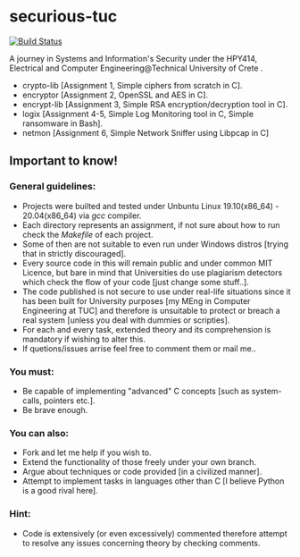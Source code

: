 # securious-tuc

[![Build Status](https://travis-ci.org/joemccann/dillinger.svg?branch=master)](https://travis-ci.org/joemccann/dillinger)

A journey in Systems and Information's Security under the HPY414, Electrical and Computer Engineering@Technical University of Crete .

  - crypto-lib      [Assignment 1, Simple ciphers from scratch in C].
  - encryptor       [Assignment 2, OpenSSL and AES in C].
  - encrypt-lib     [Assignment 3, Simple RSA encryption/decryption tool in C].
  - logix           [Assignment 4-5, Simple Log Monitoring tool in C, Simple ransomware in Bash].
  - netmon          [Assignment 6, Simple Network Sniffer using Libpcap in C]

## Important to know!
### General guidelines:
  - Projects were builted and tested under Unbuntu Linux 19.10(x86_64) - 20.04(x86_64) via *gcc* compiler.
  - Each directory represents an assignment, if not sure about how to run check the *Makefile* of each project.
  - Some of then are not suitable to even run under Windows distros [trying that in strictly discouraged].
  - Every source code in this will remain public and under common MIT Licence, but bare in mind that Universities do use plagiarism detectors which check the flow of your code [just change some stuff..].
  - The code published is not secure to use under real-life situations since it has been built for University purposes [my MEng in Computer Engineering at TUC] and therefore is unsuitable to protect or breach a real system [unless you deal with dummies or scripties].
  - For each and every task, extended theory and its comprehension is mandatory if wishing to alter this.
  - If quetions/issues arrise feel free to comment them or mail me..


### You must:
-   Be capable of implementing "advanced" C concepts [such as system-calls, pointers etc.].
-   Be brave enough.
    
### You can also:
  - Fork and let me help if you wish to.
  - Extend the functionality of those freely under your own branch.
  - Argue about techniques or code provided [in a civilized manner].
  - Attempt to implement tasks in languages other than C [I believe Python is a good rival here].

### Hint:
  - Code is extensively (or even excessively) commented therefore attempt to resolve any issues concerning theory by checking comments.

